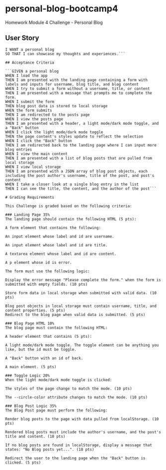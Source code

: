 # personal-blog-bootcamp4

Homework Module 4 Challenge - Personal Blog

## User Story

```AS A marketing student
I WANT a personal blog
SO THAT I can showcase my thoughts and experiences.```

## Acceptance Criteria

```GIVEN a personal blog
WHEN I load the app
THEN I am presented with the landing page containing a form with labels and inputs for username, blog title, and blog content
WHEN I try to submit a form without a username, title, or content
THEN I am presented with a message that prompts me to complete the form.
WHEN I submit the form
THEN blog post data is stored to local storage
WHEN the form submits
THEN I am redirected to the posts page
WHEN I view the posts page
THEN I am presented with a header, a light mode/dark mode toggle, and a "Back" button
WHEN I click the light mode/dark mode toggle
THEN the page content's styles update to reflect the selection
WHEN I click the "Back" button
THEN I am redirected back to the landing page where I can input more blog entries
WHEN I view the main content
THEN I am presented with a list of blog posts that are pulled from local storage
WHEN I view local storage
THEN I am presented with a JSON array of blog post objects, each including the post author's username, title of the post, and post's content
WHEN I take a closer look at a single blog entry in the list
THEN I can see the title, the content, and the author of the post```

# Grading Requirements

This Challenge is graded based on the following criteria:

### Landing Page 35%
The landing page should contain the following HTML (5 pts):

A form element that contains the following:

An input element whose label and id are username.

An input element whose label and id are title.

A textarea element whose label and id are content.

A p element whose id is error.

The form must use the following logic:

Display the error message "Please complete the form." when the form is submitted with empty fields. (10 pts)

Store form data in local storage when submitted with valid data. (10 pts)

Blog post objects in local storage must contain username, title, and content properties. (5 pts)
Redirect to the blog page when valid data is submitted. (5 pts)

### Blog Page HTML 10%
The blog page must contain the following HTML:

A header element that contains (5 pts):

A light mode/dark mode toggle. The toggle element can be anything you like, but the id must be toggle.

A "Back" button with an id of back.

A main element. (5 pts)

### Toggle Logic 20%
When the light mode/dark mode toggle is clicked:

The styles of the page change to match the mode. (10 pts)

The --circle-color attribute changes to match the mode. (10 pts)

### Blog Post Logic 35%
The Blog Post page must perform the following:

Render blog posts to the page with data pulled from localStorage. (10 pts)

Rendered blog posts must include the author's username, and the post's title and content. (10 pts)

If no blog posts are found in localStorage, display a message that states: "No Blog posts yet...". (10 pts)

Redirect the user to the landing page when the "Back" button is clicked. (5 pts)

